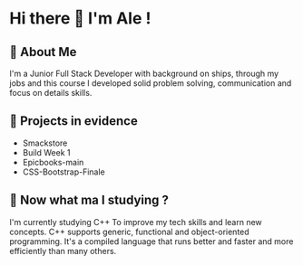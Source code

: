 # Hi there 👋 I'm Ale !

## 👋 About Me

I'm a Junior Full Stack Developer with background on ships, through my jobs and this course I developed solid problem solving, communication and focus on details skills.

## 🔭 Projects in evidence

- Smackstore
- Build Week 1
- Epicbooks-main
- CSS-Bootstrap-Finale
<!--
**Alexojalo9615/Alexojalo9615** is a ✨ _special_ ✨ repository because its `README.md` (this file) appears on your GitHub profile.


Here are some ideas to get you started:

- 🔭 I’m currently working on ...
- 🌱 I’m currently learning ...
- 👯 I’m looking to collaborate on ...
- 🤔 I’m looking for help with ...
- 💬 Ask me about ...
- 📫 How to reach me: ...
- 😄 Pronouns: ...
- ⚡ Fun fact: ...
-->

## 🌱 Now what ma I studying ?
I'm currently studying C++ To improve my tech skills and learn new concepts. C++ supports generic, functional and object-oriented programming. It's a compiled language that runs better and faster and more efficiently than many others.


